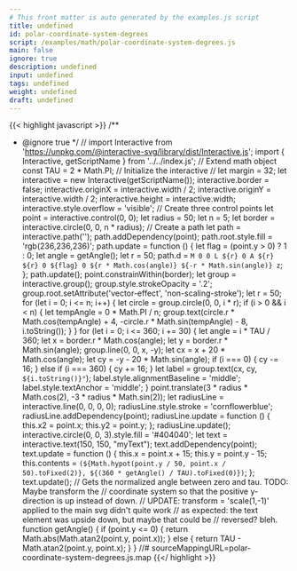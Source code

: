 ```yaml
---
# This front matter is auto generated by the examples.js script
title: undefined
id: polar-coordinate-system-degrees
script: /examples/math/polar-coordinate-system-degrees.js
main: false
ignore: true
description: undefined
input: undefined
tags: undefined
weight: undefined
draft: undefined
---
```


{{< highlight javascript >}}
/**
* @ignore true
*/
// import Interactive from 'https://unpkg.com/@interactive-svg/library/dist/Interactive.js';
import { Interactive, getScriptName } from '../../index.js';
// Extend math object
const TAU = 2 * Math.PI;
// Initialize the interactive
// let margin = 32;
let interactive = new Interactive(getScriptName());
interactive.border = false;
interactive.originX = interactive.width / 2;
interactive.originY = interactive.width / 2;
interactive.height = interactive.width;
interactive.style.overflow = 'visible';
// Create three control points
let point = interactive.control(0, 0);
let radius = 50;
let n = 5;
let border = interactive.circle(0, 0, n * radius);
// Create a path
let path = interactive.path('');
path.addDependency(point);
path.root.style.fill = 'rgb(236,236,236)';
path.update = function () {
    let flag = (point.y > 0) ? 1 : 0;
    let angle = getAngle();
    let r = 50;
    path.d = `M 0 0
            L ${r} 0
            A ${r} ${r} 0 ${flag} 0 ${r * Math.cos(angle)} ${-r * Math.sin(angle)}
            z`;
};
path.update();
point.constrainWithin(border);
let group = interactive.group();
group.style.strokeOpacity = '.2';
group.root.setAttribute('vector-effect', 'non-scaling-stroke');
let r = 50;
for (let i = 0; i <= n; i++) {
    let circle = group.circle(0, 0, i * r);
    if (i > 0 && i < n) {
        let tempAngle = 0 * Math.PI / n;
        group.text(circle.r * Math.cos(tempAngle) + 4, -circle.r * Math.sin(tempAngle) - 8, i.toString());
    }
}
for (let i = 0; i <= 360; i += 30) {
    let angle = i * TAU / 360;
    let x = border.r * Math.cos(angle);
    let y = border.r * Math.sin(angle);
    group.line(0, 0, x, -y);
    let cx = x + 20 * Math.cos(angle);
    let cy = -y - 20 * Math.sin(angle);
    if (i === 0) {
        cy -= 16;
    }
    else if (i === 360) {
        cy += 16;
    }
    let label = group.text(cx, cy, `${i.toString()}°`);
    label.style.alignmentBaseline = 'middle';
    label.style.textAnchor = 'middle';
}
point.translate(3 * radius * Math.cos(2), -3 * radius * Math.sin(2));
let radiusLine = interactive.line(0, 0, 0, 0);
radiusLine.style.stroke = 'cornflowerblue';
radiusLine.addDependency(point);
radiusLine.update = function () {
    this.x2 = point.x;
    this.y2 = point.y;
};
radiusLine.update();
interactive.circle(0, 0, 3).style.fill = '#404040';
let text = interactive.text(150, 150, "myText");
text.addDependency(point);
text.update = function () {
    this.x = point.x + 15;
    this.y = point.y - 15;
    this.contents = `(${Math.hypot(point.y / 50, point.x / 50).toFixed(2)}, ${(360 * getAngle() / TAU).toFixed(0)})`;
};
text.update();
// Gets the normalized angle between zero and tau. TODO: Maybe transform the
// coordinate system so that the positive y-direction is up instead of down.
// UPDATE: transform = 'scale(1,-1)' applied to the main svg  didn't quite work
// as expected: the text element was upside down, but maybe that could be
// reversed? bleh.
function getAngle() {
    if (point.y <= 0) {
        return Math.abs(Math.atan2(point.y, point.x));
    }
    else {
        return TAU - Math.atan2(point.y, point.x);
    }
}
//# sourceMappingURL=polar-coordinate-system-degrees.js.map
{{</ highlight >}}


